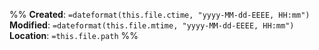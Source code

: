 %% **Created**: `=dateformat(this.file.ctime, "yyyy-MM-dd-EEEE, HH:mm")` **Modified**: `=dateformat(this.file.mtime, "yyyy-MM-dd-EEEE, HH:mm")` **Location**: `=this.file.path` %%